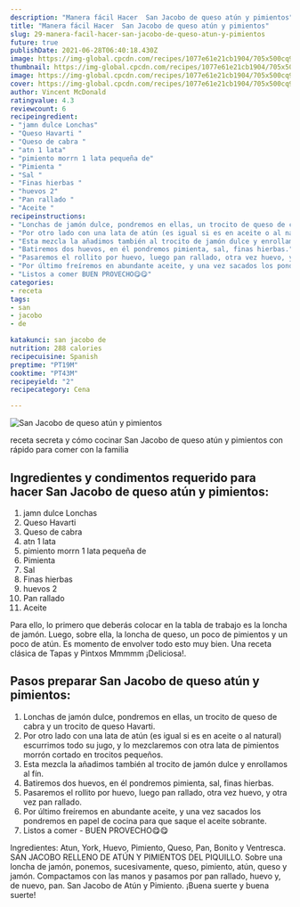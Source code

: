 ```yaml
---
description: "Manera fácil Hacer  San Jacobo de queso atún y pimientos"
title: "Manera fácil Hacer  San Jacobo de queso atún y pimientos"
slug: 29-manera-facil-hacer-san-jacobo-de-queso-atun-y-pimientos
future: true
publishDate: 2021-06-28T06:40:18.430Z
image: https://img-global.cpcdn.com/recipes/1077e61e21cb1904/705x500cq90/san-jacobo-de-queso-atun-y-pimientos-foto-principal.jpg
thumbnail: https://img-global.cpcdn.com/recipes/1077e61e21cb1904/705x500cq90/san-jacobo-de-queso-atun-y-pimientos-foto-principal.jpg
image: https://img-global.cpcdn.com/recipes/1077e61e21cb1904/705x500cq90/san-jacobo-de-queso-atun-y-pimientos-foto-principal.jpg
cover: https://img-global.cpcdn.com/recipes/1077e61e21cb1904/705x500cq90/san-jacobo-de-queso-atun-y-pimientos-foto-principal.jpg
author: Vincent McDonald
ratingvalue: 4.3
reviewcount: 6
recipeingredient:
- "jamn dulce Lonchas"
- "Queso Havarti "
- "Queso de cabra "
- "atn 1 lata"
- "pimiento morrn 1 lata pequeña de"
- "Pimienta "
- "Sal "
- "Finas hierbas "
- "huevos 2"
- "Pan rallado "
- "Aceite "
recipeinstructions:
- "Lonchas de jamón dulce, pondremos en ellas, un trocito de queso de cabra y un trocito de queso Havarti."
- "Por otro lado con una lata de atún (es igual si es en aceite o al natural) escurrimos todo su jugo, y lo mezclaremos con otra lata de pimientos morrón cortado en trocitos pequeños."
- "Esta mezcla la añadimos también al trocito de jamón dulce y enrollamos al fín."
- "Batiremos dos huevos, en él pondremos pimienta, sal, finas hierbas."
- "Pasaremos el rollito por huevo, luego pan rallado, otra vez huevo, y otra vez pan rallado."
- "Por último freíremos en abundante aceite, y una vez sacados los pondremos en papel de cocina para que saque el aceite sobrante."
- "Listos a comer BUEN PROVECHO😋😋"
categories:
- receta
tags:
- san
- jacobo
- de

katakunci: san jacobo de 
nutrition: 288 calories
recipecuisine: Spanish
preptime: "PT19M"
cooktime: "PT43M"
recipeyield: "2"
recipecategory: Cena

---
```



![San Jacobo de queso atún y pimientos](https://img-global.cpcdn.com/recipes/1077e61e21cb1904/705x500cq90/san-jacobo-de-queso-atun-y-pimientos-foto-principal.jpg)

receta secreta y cómo cocinar San Jacobo de queso atún y pimientos con rápido para comer con la familia

<!--inarticleads1-->

## Ingredientes y condimentos requerido para hacer San Jacobo de queso atún y pimientos:

1. jamn dulce Lonchas
1. Queso Havarti 
1. Queso de cabra 
1. atn 1 lata
1. pimiento morrn 1 lata pequeña de
1. Pimienta 
1. Sal 
1. Finas hierbas 
1. huevos 2
1. Pan rallado 
1. Aceite 

Para ello, lo primero que deberás colocar en la tabla de trabajo es la loncha de jamón. Luego, sobre ella, la loncha de queso, un poco de pimientos y un poco de atún. Es momento de envolver todo esto muy bien. Una receta clásica de Tapas y Pintxos Mmmmm ¡Deliciosa!. 

<!--inarticleads2-->

## Pasos preparar San Jacobo de queso atún y pimientos:

1. Lonchas de jamón dulce, pondremos en ellas, un trocito de queso de cabra y un trocito de queso Havarti.
1. Por otro lado con una lata de atún (es igual si es en aceite o al natural) escurrimos todo su jugo, y lo mezclaremos con otra lata de pimientos morrón cortado en trocitos pequeños.
1. Esta mezcla la añadimos también al trocito de jamón dulce y enrollamos al fín.
1. Batiremos dos huevos, en él pondremos pimienta, sal, finas hierbas.
1. Pasaremos el rollito por huevo, luego pan rallado, otra vez huevo, y otra vez pan rallado.
1. Por último freíremos en abundante aceite, y una vez sacados los pondremos en papel de cocina para que saque el aceite sobrante.
1. Listos a comer - BUEN PROVECHO😋😋


Ingredientes: Atun, York, Huevo, Pimiento, Queso, Pan, Bonito y Ventresca. SAN JACOBO RELLENO DE ATÚN Y PIMIENTOS DEL PIQUILLO. Sobre una loncha de jamón, ponemos, sucesivamente, queso, pimiento, atún, queso y jamón. Compactamos con las manos y pasamos por pan rallado, huevo y, de nuevo, pan. San Jacobo de Atún y Pimiento. 
¡Buena suerte y buena suerte!

